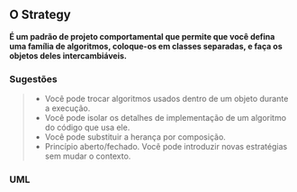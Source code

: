 ## O Strategy

**É um padrão de projeto comportamental que permite que você defina uma família de algoritmos,
coloque-os em classes separadas, e faça os objetos deles intercambiáveis.**


### Sugestões

> * Você pode trocar algoritmos usados dentro de um objeto durante a execução.
> * Você pode isolar os detalhes de implementação de um algoritmo do código que usa ele.
> * Você pode substituir a herança por composição.
> * Princípio aberto/fechado. Você pode introduzir novas estratégias sem mudar o contexto.


### UML

